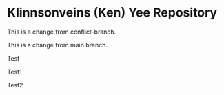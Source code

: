 # Klinnsonveins (Ken) Yee Repository

This is a change from conflict-branch.

This is a change from main branch.

Test

Test1

Test2